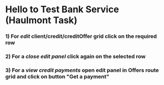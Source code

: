 # Hello to Test Bank Service (Haulmont Task)

### 1) For **_edit_** client/credit/creditOffer grid click on the required row
### 2) For a **_close edit panel_** click again on the selected row
### 3) For a **_view credit payments_** open edit panel in Offers route grid and click on button "Get a payment"